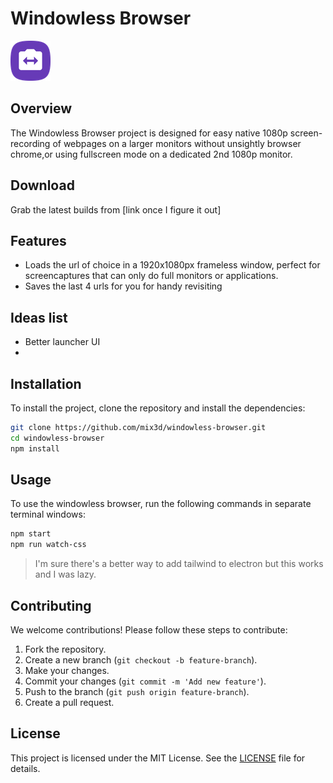 
# Windowless Browser
![icon](./build/icons/png/64x64.png)

## Overview
The Windowless Browser project is designed for easy native 1080p screen-recording of webpages on a larger monitors without unsightly browser chrome,or using fullscreen mode on a dedicated 2nd 1080p monitor.

## Download
Grab the latest builds from [link once I figure it out]

## Features
- Loads the url of choice in a 1920x1080px frameless window, perfect for screencaptures that can only do full monitors or applications.
- Saves the last 4 urls for you for handy revisiting

## Ideas list
- Better launcher UI
- 

## Installation
To install the project, clone the repository and install the dependencies:

```sh
git clone https://github.com/mix3d/windowless-browser.git
cd windowless-browser
npm install
```

## Usage
To use the windowless browser, run the following commands in separate terminal windows:

```sh
npm start
npm run watch-css
```

> I'm sure there's a better way to add tailwind to electron but this works and I was lazy.

## Contributing
We welcome contributions! Please follow these steps to contribute:

1. Fork the repository.
2. Create a new branch (`git checkout -b feature-branch`).
3. Make your changes.
4. Commit your changes (`git commit -m 'Add new feature'`).
5. Push to the branch (`git push origin feature-branch`).
6. Create a pull request.

## License
This project is licensed under the MIT License. See the [LICENSE](../LICENSE) file for details.
